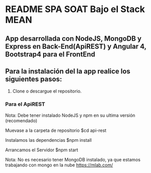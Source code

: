 # README SPA SOAT Bajo el Stack MEAN
## App desarrollada con NodeJS, MongoDB y Express en Back-End(ApiREST) y Angular 4, Bootstrap4 para el FrontEnd

## Para la instalación del la app realice los siguientes pasos:

1. Clone o descargue el repositorio.

### Para el ApiREST

Nota: Debe tener instalado NodeJS y npm en su ultima versión (recomendado)


Muevase a la carpeta de repositorio 
$cd api-rest

Instalamos las dependencias
$npm install

Arrancamos el Servidor
$npm start 

Nota: No es necesario tener MongoDB instalado, ya que estamos trabajando con mongo en la nube https://mlab.com/
